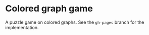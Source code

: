 # Colored graph game

A puzzle game on colored graphs. See the `gh-pages` branch for the
implementation.
